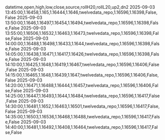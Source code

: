 datetime,open,high,low,close,source,rollH20,rollL20,up2,dn2
2025-09-03 13:45:00,1.16458,1.165,1.16444,1.1646,twelvedata_repo,1.16596,1.16398,False,False
2025-09-03 13:50:00,1.1646,1.16497,1.16454,1.16494,twelvedata_repo,1.16596,1.16398,False,False
2025-09-03 13:55:00,1.16506,1.16532,1.16463,1.16473,twelvedata_repo,1.16596,1.16398,False,False
2025-09-03 14:00:00,1.16488,1.16498,1.16433,1.1644,twelvedata_repo,1.16596,1.16398,False,False
2025-09-03 14:05:00,1.16438,1.16471,1.16417,1.16426,twelvedata_repo,1.16596,1.16398,False,False
2025-09-03 14:10:00,1.16425,1.1648,1.16419,1.16467,twelvedata_repo,1.16596,1.16406,False,False
2025-09-03 14:15:00,1.16465,1.1648,1.16439,1.1647,twelvedata_repo,1.16596,1.16406,False,False
2025-09-03 14:20:00,1.16471,1.16488,1.16444,1.16457,twelvedata_repo,1.16596,1.16406,False,False
2025-09-03 14:25:00,1.16447,1.16493,1.1644,1.16484,twelvedata_repo,1.16596,1.16417,False,False
2025-09-03 14:30:00,1.16481,1.1652,1.16463,1.16501,twelvedata_repo,1.16596,1.16417,False,False
2025-09-03 14:35:00,1.16503,1.16536,1.16468,1.16488,twelvedata_repo,1.16596,1.16417,False,False
2025-09-03 14:40:00,1.16481,1.16492,1.16408,1.16464,twelvedata_repo,1.16596,1.16417,False,False
